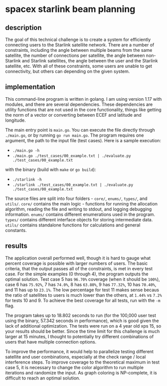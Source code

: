 # spacex starlink beam planning

## description

The goal of this technical challenge is to create a system for efficiently connecting users to the Starlink satellite network. There are a number of constraints, including the angle between multiple beams from the same satellite, the number of connections per satellite, the angle between non-Starlink and Starlink satellites, the angle between the user and the Starlink satellite, etc. With all of these constraints, some users are unable to get connectivity, but others can depending on the given system.

## implementation

This command-line program is written in golang. I am using version 1.17 with modules, and there are several dependencies. These dependencies are utility functions that are not used in the core functionality, things like getting the norm of a vector or converting between ECEF and latitude and longitude.

The main entry point is `main.go`. You can execute the file directly through `./main.go`, or by running `go run main.go`. The program requires one argument, the path to the input file (test cases). Here is a sample execution:

- `./main.go -h`
- `./main.go ./test_cases/00_example.txt | ./evaluate.py ./test_cases/00_example.txt`

with the binary (build with `make` or `go build`):

- `./starlink -h`
- `./starlink ./test_cases/00_example.txt | ./evaluate.py ./test_cases/00_example.txt`

The source files are split into four folders - `core/`, `enums/`, `types/`, and `utils/`. `core/` contains the main logic - functions for running the allocation algorithm, reading the file and writing to stdout, and logging debugging information. `enums/` contains different enumerations used in the program. `types/` contains different interface objects for storing intermediate data. `utils/` contains standalone functions for calculations and general constants.

## results

The application overall performed well, though it is hard to gauge what percent coverage is possible with larger numbers of users. The basic criteria, that the output passes all of the constraints, is met in every test case. For the simple examples (0 through 4), the program outputs the optimal solution. Test case 5 has `96.70%` coverage (when it should be `100%`), case 6 has `75.92%`, 7 has `74.0%`, 8 has `63.80%`, 9 has `77.32%`, 10 has `70.40%`, and 11 has up to `23.1%`. The low percentage for test 11 makes sense becaus the ratio of satellites to users is much lower than the others, at `1.44%` vs `7.2%` for tests 10 and 9. To achieve the best coverage for all tests, run with the `-m` flag.

The program takes up to 18.802 seconds to run (for the 100,000 user test using the binary, 57.342 seconds in performance), which is good given the lack of additional optimization. The tests were run on a 4 year old xps 15, so your results should be better.  Since the time limit for this challenge is much larger at 15 minutes, I thought to potentially try different combinations of users that have multiple connection options.

To improve the performance, it would help to parallelize testing different satellite and user combinations, especially at the check range / local interference steps. To improve coverage to the theoretical maximum in test case 5, it is necessary to change the color algorithm to run multiple iterations and randomize the input. As graph coloring is NP-complete, it is difficult to reach an optimal solution.
